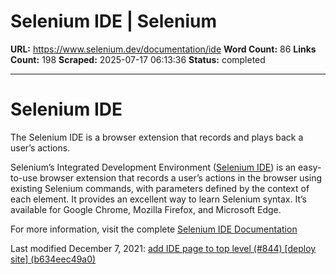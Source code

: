 # Selenium IDE | Selenium

**URL:** https://www.selenium.dev/documentation/ide
**Word Count:** 86
**Links Count:** 198
**Scraped:** 2025-07-17 06:13:36
**Status:** completed

---

# Selenium IDE

The Selenium IDE is a browser extension that records and plays back a user’s actions.

Selenium’s Integrated Development Environment \([Selenium IDE](https://selenium.dev/selenium-ide)\) is an easy-to-use browser extension that records a user’s actions in the browser using existing Selenium commands, with parameters defined by the context of each element. It provides an excellent way to learn Selenium syntax. It’s available for Google Chrome, Mozilla Firefox, and Microsoft Edge.

For more information, visit the complete [Selenium IDE Documentation](https://www.selenium.dev/selenium-ide/docs/en/introduction/getting-started)

Last modified December 7, 2021: [add IDE page to top level \(\#844\) \[deploy site\] \(b634eec49a0\)](https://github.com/SeleniumHQ/seleniumhq.github.io/commit/b634eec49a0da0462e79a2bac3e5d6440a5c7c1d)